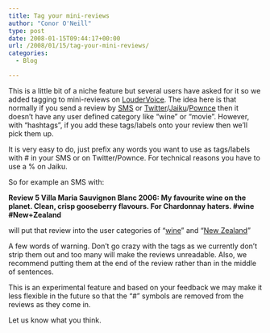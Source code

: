 ```yaml
---
title: Tag your mini-reviews
author: "Conor O'Neill"
type: post
date: 2008-01-15T09:44:17+00:00
url: /2008/01/15/tag-your-mini-reviews/
categories:
  - Blog

---
```

This is a little bit of a niche feature but several users have asked for it so we added tagging to mini-reviews on [LouderVoice][1]. The idea here is that normally if you send a review by [SMS][2] or [Twitter][3]/[Jaiku][4]/[Pownce][5] then it doesn&#8217;t have any user defined category like &#8220;wine&#8221; or &#8220;movie&#8221;. However, with &#8220;hashtags&#8221;, if you add these tags/labels onto your review then we&#8217;ll pick them up.

It is very easy to do, just prefix any words you want to use as tags/labels with # in your SMS or on Twitter/Pownce. For technical reasons you have to use a % on Jaiku.

So for example an SMS with:

**Review 5 Villa Maria Sauvignon Blanc 2006: My favourite wine on the planet. Clean, crisp gooseberry flavours. For Chardonnay haters. #wine #New+Zealand**

will put that review into the user categories of &#8220;[wine][6]&#8221; and &#8220;[New Zealand][7]&#8221;

A few words of warning. Don&#8217;t go crazy with the tags as we currently don&#8217;t strip them out and too many will make the reviews unreadable. Also, we recommend putting them at the end of the review rather than in the middle of sentences.

This is an experimental feature and based on your feedback we may make it less flexible in the future so that the &#8220;#&#8221; symbols are removed from the reviews as they come in.

Let us know what you think.

 [1]: http://www.loudervoice.com/
 [2]: http://www.loudervoice.com/sms_help
 [3]: http://www.twitter.com/
 [4]: http://www.jaiku.com/
 [5]: http://www.pownce.com/
 [6]: http://www.loudervoice.com/tags/wine
 [7]: http://www.loudervoice.com/tags/new+zealand